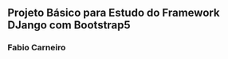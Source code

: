
<p align="center">
    <h2>Projeto Básico para Estudo do Framework DJango com Bootstrap5</h2?
        ![img1](https://github.com/fabioaacarneiro/django-bootstrap5-crud-basic/assets/20860418/a4108798-07cf-49bd-8e82-66ecc5c30987)
    <hr>
    <h3>Fabio Carneiro</h3>
</p>
